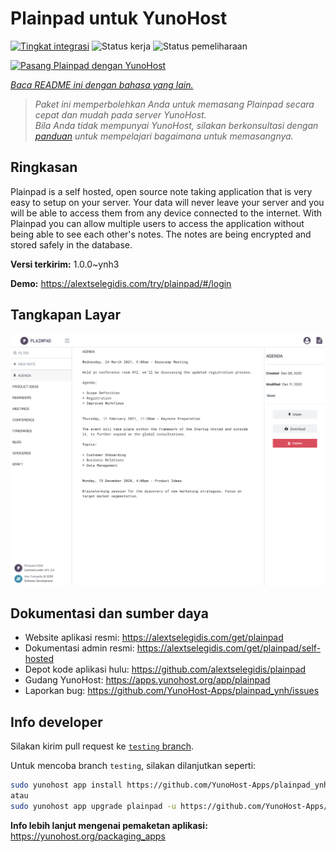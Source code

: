 <!--
N.B.: README ini dibuat secara otomatis oleh <https://github.com/YunoHost/apps/tree/master/tools/readme_generator>
Ini TIDAK boleh diedit dengan tangan.
-->

# Plainpad untuk YunoHost

[![Tingkat integrasi](https://apps.yunohost.org/badge/integration/plainpad)](https://ci-apps.yunohost.org/ci/apps/plainpad/)
![Status kerja](https://apps.yunohost.org/badge/state/plainpad)
![Status pemeliharaan](https://apps.yunohost.org/badge/maintained/plainpad)

[![Pasang Plainpad dengan YunoHost](https://install-app.yunohost.org/install-with-yunohost.svg)](https://install-app.yunohost.org/?app=plainpad)

*[Baca README ini dengan bahasa yang lain.](./ALL_README.md)*

> *Paket ini memperbolehkan Anda untuk memasang Plainpad secara cepat dan mudah pada server YunoHost.*  
> *Bila Anda tidak mempunyai YunoHost, silakan berkonsultasi dengan [panduan](https://yunohost.org/install) untuk mempelajari bagaimana untuk memasangnya.*

## Ringkasan

Plainpad is a self hosted, open source note taking application that is very easy to setup on your server. Your data will never leave your server and you will be able to access them from any device connected to the internet.
With Plainpad you can allow multiple users to access the application without being able to see each other's notes. The notes are being encrypted and stored safely in the database.

**Versi terkirim:** 1.0.0~ynh3

**Demo:** <https://alextselegidis.com/try/plainpad/#/login>

## Tangkapan Layar

![Tangkapan Layar pada Plainpad](./doc/screenshots/screenshot.png)

## Dokumentasi dan sumber daya

- Website aplikasi resmi: <https://alextselegidis.com/get/plainpad>
- Dokumentasi admin resmi: <https://alextselegidis.com/get/plainpad/self-hosted>
- Depot kode aplikasi hulu: <https://github.com/alextselegidis/plainpad>
- Gudang YunoHost: <https://apps.yunohost.org/app/plainpad>
- Laporkan bug: <https://github.com/YunoHost-Apps/plainpad_ynh/issues>

## Info developer

Silakan kirim pull request ke [`testing` branch](https://github.com/YunoHost-Apps/plainpad_ynh/tree/testing).

Untuk mencoba branch `testing`, silakan dilanjutkan seperti:

```bash
sudo yunohost app install https://github.com/YunoHost-Apps/plainpad_ynh/tree/testing --debug
atau
sudo yunohost app upgrade plainpad -u https://github.com/YunoHost-Apps/plainpad_ynh/tree/testing --debug
```

**Info lebih lanjut mengenai pemaketan aplikasi:** <https://yunohost.org/packaging_apps>
